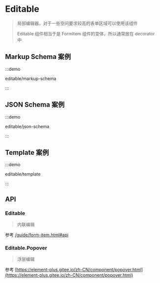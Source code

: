 # Editable

> 局部编辑器，对于一些空间要求较高的表单区域可以使用该组件
>
> Editable 组件相当于是 FormItem 组件的变体，所以通常放在 decorator 中

## Markup Schema 案例

:::demo

editable/markup-schema

:::

## JSON Schema 案例

:::demo

editable/json-schema

:::

## Template 案例

:::demo

editable/template

:::

## API

### Editable

> 内联编辑

参考 [/guide/form-item.html#api](/guide/form-item.html#api)

### Editable.Popover

> 浮层编辑

参考 [https://element-plus.gitee.io/zh-CN/component/popover.html](https://element-plus.gitee.io/zh-CN/component/popover.html)
